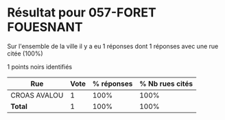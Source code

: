 # Résultat pour 057-FORET FOUESNANT

Sur l'ensemble de la ville il y a eu 1 réponses dont 1 réponses avec une rue citée (100%)

1 points noirs identifiés

| Rue | Vote | % réponses | % Nb rues cités|
|-----|------|------------|----------------|
| CROAS AVALOU | 1 | 100% | 100%|
| **Total** | 1 | 100% | 100%|
